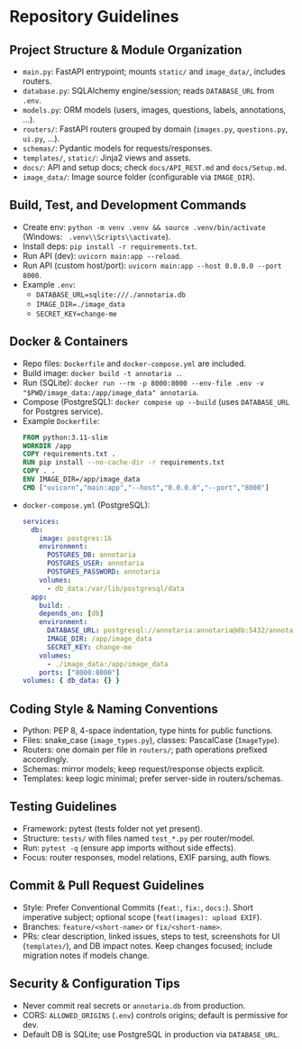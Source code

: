 # Repository Guidelines

## Project Structure & Module Organization
- `main.py`: FastAPI entrypoint; mounts `static/` and `image_data/`, includes routers.
- `database.py`: SQLAlchemy engine/session; reads `DATABASE_URL` from `.env`.
- `models.py`: ORM models (users, images, questions, labels, annotations, …).
- `routers/`: FastAPI routers grouped by domain (`images.py`, `questions.py`, `ui.py`, …).
- `schemas/`: Pydantic models for requests/responses.
- `templates/`, `static/`: Jinja2 views and assets.
- `docs/`: API and setup docs; check `docs/API_REST.md` and `docs/Setup.md`.
- `image_data/`: Image source folder (configurable via `IMAGE_DIR`).

## Build, Test, and Development Commands
- Create env: `python -m venv .venv && source .venv/bin/activate` (Windows: ` .venv\\Scripts\\activate`).
- Install deps: `pip install -r requirements.txt`.
- Run API (dev): `uvicorn main:app --reload`.
- Run API (custom host/port): `uvicorn main:app --host 0.0.0.0 --port 8000`.
- Example `.env`:
  - `DATABASE_URL=sqlite:///./annotaria.db`
  - `IMAGE_DIR=./image_data`
  - `SECRET_KEY=change-me`

## Docker & Containers
- Repo files: `Dockerfile` and `docker-compose.yml` are included.
- Build image: `docker build -t annotaria .`.
- Run (SQLite): `docker run --rm -p 8000:8000 --env-file .env -v "$PWD/image_data:/app/image_data" annotaria`.
- Compose (PostgreSQL): `docker compose up --build` (uses `DATABASE_URL` for Postgres service).
- Example `Dockerfile`:
  ```dockerfile
  FROM python:3.11-slim
  WORKDIR /app
  COPY requirements.txt .
  RUN pip install --no-cache-dir -r requirements.txt
  COPY . .
  ENV IMAGE_DIR=/app/image_data
  CMD ["uvicorn","main:app","--host","0.0.0.0","--port","8000"]
  ```
- `docker-compose.yml` (PostgreSQL):
  ```yaml
  services:
    db:
      image: postgres:16
      environment:
        POSTGRES_DB: annotaria
        POSTGRES_USER: annotaria
        POSTGRES_PASSWORD: annotaria
      volumes:
        - db_data:/var/lib/postgresql/data
    app:
      build: .
      depends_on: [db]
      environment:
        DATABASE_URL: postgresql://annotaria:annotaria@db:5432/annotaria
        IMAGE_DIR: /app/image_data
        SECRET_KEY: change-me
      volumes:
        - ./image_data:/app/image_data
      ports: ["8000:8000"]
  volumes: { db_data: {} }
  ```

## Coding Style & Naming Conventions
- Python: PEP 8, 4-space indentation, type hints for public functions.
- Files: snake_case (`image_types.py`), classes: PascalCase (`ImageType`).
- Routers: one domain per file in `routers/`; path operations prefixed accordingly.
- Schemas: mirror models; keep request/response objects explicit.
- Templates: keep logic minimal; prefer server-side in routers/schemas.

## Testing Guidelines
- Framework: pytest (tests folder not yet present).
- Structure: `tests/` with files named `test_*.py` per router/model.
- Run: `pytest -q` (ensure app imports without side effects).
- Focus: router responses, model relations, EXIF parsing, auth flows.

## Commit & Pull Request Guidelines
- Style: Prefer Conventional Commits (`feat:`, `fix:`, `docs:`). Short imperative subject; optional scope (`feat(images): upload EXIF`).
- Branches: `feature/<short-name>` or `fix/<short-name>`.
- PRs: clear description, linked issues, steps to test, screenshots for UI (`templates/`), and DB impact notes. Keep changes focused; include migration notes if models change.

## Security & Configuration Tips
- Never commit real secrets or `annotaria.db` from production.
- CORS: `ALLOWED_ORIGINS` (`.env`) controls origins; default is permissive for dev.
- Default DB is SQLite; use PostgreSQL in production via `DATABASE_URL`.
